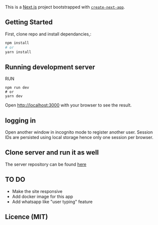 This is a [Next.js](https://nextjs.org/) project bootstrapped with [`create-next-app`](https://github.com/vercel/next.js/tree/canary/packages/create-next-app).

## Getting Started

First, clone repo and install dependancies,:

```bash
npm install
# or
yarn install
```

## Running development server

RUN
```
npm run dev
# or
yarn dev
```
Open [http://localhost:3000](http://localhost:3000) with your browser to see the result.

## logging in

Open another window in incognito mode to register another user. Session IDs are persisted using
local storage hence only one session per browser.


## Clone server and run it as well

The server repository can be found [here](https://github.com/Daniel-Montet/socket-io-chat-backend-example)

## TO DO
- Make the site responsive
- Add docker image for this app
- Add whatsapp like "user typing" feature


## Licence (MIT)
